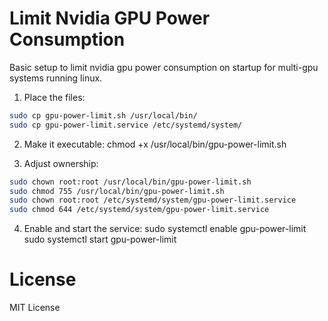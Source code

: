 # Limit Nvidia GPU Power Consumption

Basic setup to limit nvidia gpu power consumption on startup for multi-gpu systems running linux.

1. Place the files:

```bash
sudo cp gpu-power-limit.sh /usr/local/bin/
sudo cp gpu-power-limit.service /etc/systemd/system/
```

2. Make it executable:
   chmod +x /usr/local/bin/gpu-power-limit.sh

3. Adjust ownership:

```bash
sudo chown root:root /usr/local/bin/gpu-power-limit.sh
sudo chmod 755 /usr/local/bin/gpu-power-limit.sh
sudo chown root:root /etc/systemd/system/gpu-power-limit.service
sudo chmod 644 /etc/systemd/system/gpu-power-limit.service
```

4. Enable and start the service:
   sudo systemctl enable gpu-power-limit
   sudo systemctl start gpu-power-limit

# License

MIT License
